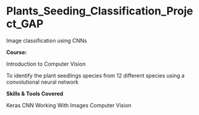 # Plants_Seeding_Classification_Project_GAP

Image classification using CNNs

**Course:**

Introduction to Computer Vision

To identify the plant seedlings species from 12 different species using a convolutional neural network

**Skills & Tools Covered**

Keras
CNN
Working With Images
Computer Vision
